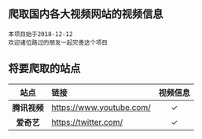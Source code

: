 爬取国内各大视频网站的视频信息
------------------------------
    本项目始于2018-12-12
    欢迎诸位路过的朋友一起完善这个项目
    
将要爬取的站点
-------------------------------
| 站点 | 链接 | 视频信息 |
| :--: | :-- | :-----: |
| **腾讯视频** | <https://www.youtube.com/>  |✓|
| **爱奇艺** | <https://twitter.com/>        |✓|